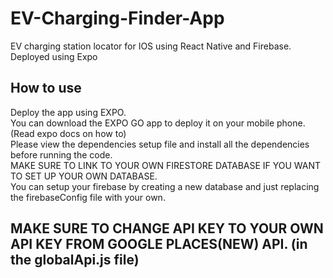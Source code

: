 # EV-Charging-Finder-App

EV charging station locator for IOS using React Native and Firebase.  
Deployed using Expo

## How to use
Deploy the app using EXPO.  
You can download the EXPO GO app to deploy it on your mobile phone. (Read expo docs on how to)  
Please view the dependencies setup file and install all the dependencies before running the code.  
MAKE SURE TO LINK TO YOUR OWN FIRESTORE DATABASE IF YOU WANT TO SET UP YOUR OWN DATABASE.  
You can setup your firebase by creating a new database and just replacing the firebaseConfig file with your own.  
## MAKE SURE TO CHANGE API KEY TO YOUR OWN API KEY FROM GOOGLE PLACES(NEW) API. (in the globalApi.js file)


